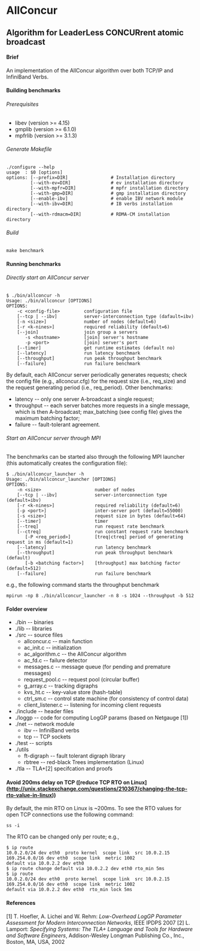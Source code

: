 # AllConcur 
## Algorithm for LeaderLess CONCURrent atomic broadcast

#### Brief 
An implementation of the AllConcur algorithm over both TCP/IP and InfiniBand Verbs.

#### Building benchmarks

###### Prerequisites
- libev (version >= 4.15)  
- gmplib (version >= 6.1.0)  
- mpfrlib (version >= 3.1.3)  

###### Generate Makefile
```
./configure --help
usage  : $0 [options]  
options: [--prefix=DIR]                # Installation directory  
         [--with-ev=DIR]               # ev installation directory  
         [--with-mpfr=DIR]             # mpfr installation directory  
         [--with-gmp=DIR]              # gmp installation directory  
         [--enable-ibv]                # enable IBV network module  
         [--with-ibv=DIR]              # IB verbs installation directory  
         [--with-rdmacm=DIR]           # RDMA-CM installation directory  
```         
###### Build
```  
make benchmark
```  

#### Running benchmarks
###### Directly start an AllConcur server
```  
$ ./bin/allconcur -h
Usage: ./bin/allconcur [OPTIONS]
OPTIONS:
	-c <config-file>         configuration file
	[--tcp | --ibv]          server-interconnection type (dafault=ibv)
	[-n <size>]              number of nodes (default=6)
	[-r <k-nines>]           required reliability (default=6)
	[--join]                 join group a servers
	   -s <hostname>         [join] server's hostname
	   -p <port>             [join] server's port
	[--timer]                get runtime estimates (default no)
	[--latency]              run latency benchmark
	[--throughput]           run peak throughput benchmark
	[--failure]              run failure benchmark
```  
By default, each AllConcur server periodically generates requests; check the config file (e.g., allconcur.cfg) for the request size (i.e., req_size) 
and the request generating period (i.e., req_period). 
Other benchmarks:
- latency -- only one server A-broadcast a single request;
- throughput -- each server batches more requests in a single message, 
which is then A-broadcast; max_batching (see config file) gives the maximum 
batching factor;
- failure -- fault-tolerant agreement.

###### Start an AllConcur server through MPI
The benchmarks can be started also through the following MPI launcher (this automatically creates the configuration file):
``` 
$ ./bin/allconcur_launcher -h
Usage: ./bin/allconcur_launcher [OPTIONS]
OPTIONS:
	-n <size>                    number of nodes
	[--tcp | --ibv]              server-interconnection type (default=ibv)
	[-r <k-nines>]               required reliability (default=6)
	[-p <port>]                  inter-server port (default=55000)
	[-s <size>]                  request size in bytes (default=64)
	[--timer]                    timer
	[--treq]                     run request rate benchmark
	[--ctreq]                    run constant request rate benchmark
	   [-P <req_period>]         [treq|ctreq] period of generating request in ms (default=1)
	[--latency]                  run latency benchmark
	[--throughput]               run peak throughput benchmark (default)
	   [-b <batching factor>]    [throughput] max batching factor (default=512)
	[--failure]                  run failure benchmark
``` 
e.g., the following command starts the throughput benchmark
``` 
mpirun -np 8 ./bin/allconcur_launcher -n 8 -s 1024 --throughput -b 512
``` 

#### Folder overview
- ./bin -- binaries
- ./lib -- libraries
- ./src -- source files
    - allconcur.c -- main function
    - ac_init.c -- initialization
    - ac_algorithm.c -- the AllConcur algorithm
    - ac_fd.c -- failure detector
    - messages.c -- message queue (for pending and premature messages)
    - request_pool.c -- request pool (circular buffer)
    - g_array.c -- tracking digraphs
    - kvs_ht.c -- key-value store (hash-table)
    - ctrl_sm.c -- control state machine (for consistency of control data)
    - client_listener.c -- listening for incoming client requests 
- ./include -- header files
- ./loggp -- code for computing LogGP params (based on Netgauge [1])
- ./net -- network module
    - ibv -- InfiniBand verbs
    - tcp -- TCP sockets
- ./test -- scripts 
- ./utils
    - ft-digraph -- fault tolerant digraph library
    - rbtree -- red-black Trees implementation (Linux)
- ./tla -- TLA+[2] specifcation and proofs 


#### Avoid 200ms delay on TCP ([reduce TCP RTO on Linux] (http://unix.stackexchange.com/questions/210367/changing-the-tcp-rto-value-in-linux))
By default, the min RTO on Linux is ~200ms. To see the RTO values for open TCP connections use the following command:
``` 
ss -i
``` 
The RTO can be changed only per route; e.g.,
``` 
$ ip route
10.0.2.0/24 dev eth0  proto kernel  scope link  src 10.0.2.15 
169.254.0.0/16 dev eth0  scope link  metric 1002 
default via 10.0.2.2 dev eth0
$ ip route change default via 10.0.2.2 dev eth0 rto_min 5ms
$ ip route
10.0.2.0/24 dev eth0  proto kernel  scope link  src 10.0.2.15 
169.254.0.0/16 dev eth0  scope link  metric 1002 
default via 10.0.2.2 dev eth0  rto_min lock 5ms
``` 

#### References

[1] T. Hoefler, A. Lichei and W. Rehm: *Low-Overhead LogGP Parameter Assessment for Modern Interconnection Networks*, IEEE IPDPS 2007 
[2] L. Lamport: *Specifying Systems: The TLA+ Language and Tools for Hardware and Software Engineers*, Addison-Wesley Longman Publishing Co., Inc., Boston, MA, USA, 2002

